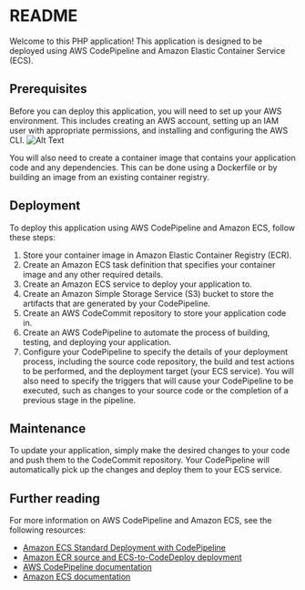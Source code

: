 # README

Welcome to this PHP application! This application is designed to be deployed using AWS CodePipeline and Amazon Elastic Container Service (ECS).

## Prerequisites

Before you can deploy this application, you will need to set up your AWS environment. This includes creating an AWS account, setting up an IAM user with appropriate permissions, and installing and configuring the AWS CLI.
![Alt Text](https://github.com/yogeshwarghule/ecs-demo-php-app/blob/main/snapshots/1.png)


You will also need to create a container image that contains your application code and any dependencies. This can be done using a Dockerfile or by building an image from an existing container registry.

## Deployment

To deploy this application using AWS CodePipeline and Amazon ECS, follow these steps:

1. Store your container image in Amazon Elastic Container Registry (ECR).
2. Create an Amazon ECS task definition that specifies your container image and any other required details.
3. Create an Amazon ECS service to deploy your application to.
4. Create an Amazon Simple Storage Service (S3) bucket to store the artifacts that are generated by your CodePipeline.
5. Create an AWS CodeCommit repository to store your application code in.
6. Create an AWS CodePipeline to automate the process of building, testing, and deploying your application.
7. Configure your CodePipeline to specify the details of your deployment process, including the source code repository, the build and test actions to be performed, and the deployment target (your ECS service). You will also need to specify the triggers that will cause your CodePipeline to be executed, such as changes to your source code or the completion of a previous stage in the pipeline.

## Maintenance

To update your application, simply make the desired changes to your code and push them to the CodeCommit repository. Your CodePipeline will automatically pick up the changes and deploy them to your ECS service.

## Further reading

For more information on AWS CodePipeline and Amazon ECS, see the following resources:

- [Amazon ECS Standard Deployment with CodePipeline ](https://docs.aws.amazon.com/codepipeline/latest/userguide/ecs-cd-pipeline.html)
- [Amazon ECR source and ECS-to-CodeDeploy deployment ](https://docs.aws.amazon.com/codepipeline/latest/userguide/tutorials-ecs-ecr-codedeploy.html)
- [AWS CodePipeline documentation](https://docs.aws.amazon.com/codepipeline/latest/userguide/welcome.html)
- [Amazon ECS documentation](https://docs.aws.amazon.com/AmazonECS/latest/developerguide/Welcome.html)
